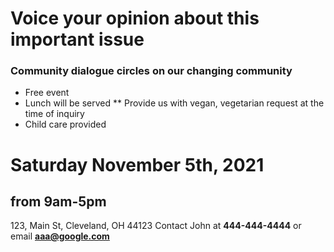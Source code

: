 
# Voice your opinion about this important issue

### Community dialogue circles on our changing community
* Free event
* Lunch will be served
** Provide us with vegan, vegetarian request at the time of inquiry
* Child care provided

# Saturday November 5th, 2021
## from 9am-5pm

123, Main St,
Cleveland, OH 44123
Contact John at **444-444-4444** or email **aaa@google.com**



